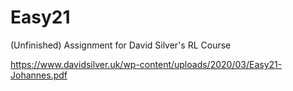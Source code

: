 # Easy21
(Unfinished) Assignment for David Silver's RL Course

https://www.davidsilver.uk/wp-content/uploads/2020/03/Easy21-Johannes.pdf